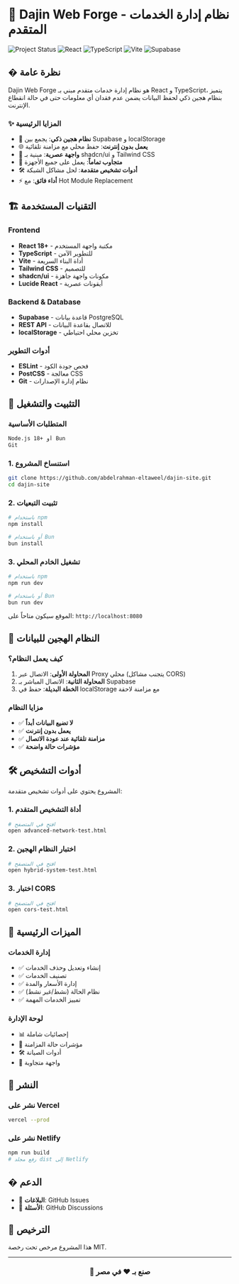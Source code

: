 # 🚀 Dajin Web Forge - نظام إدارة الخدمات المتقدم

![Project Status](https://img.shields.io/badge/Status-Production%20Ready-green)
![React](https://img.shields.io/badge/React-18+-blue)
![TypeScript](https://img.shields.io/badge/TypeScript-5+-blue)
![Vite](https://img.shields.io/badge/Vite-5+-purple)
![Supabase](https://img.shields.io/badge/Supabase-Database-green)

## � نظرة عامة

Dajin Web Forge هو نظام إدارة خدمات متقدم مبني بـ React و TypeScript، يتميز بنظام هجين ذكي لحفظ البيانات يضمن عدم فقدان أي معلومات حتى في حالة انقطاع الإنترنت.

### ✨ المزايا الرئيسية

- 🔄 **نظام هجين ذكي**: يجمع بين Supabase و localStorage
- 🌐 **يعمل بدون إنترنت**: حفظ محلي مع مزامنة تلقائية
- 🎨 **واجهة عصرية**: مبنية بـ shadcn/ui و Tailwind CSS
- 📱 **متجاوب تماماً**: يعمل على جميع الأجهزة
- 🛠️ **أدوات تشخيص متقدمة**: لحل مشاكل الشبكة
- ⚡ **أداء فائق**: مع Hot Module Replacement

## 🏗️ التقنيات المستخدمة

### Frontend
- **React 18+** - مكتبة واجهة المستخدم
- **TypeScript** - للتطوير الآمن
- **Vite** - أداة البناء السريعة
- **Tailwind CSS** - للتصميم
- **shadcn/ui** - مكونات واجهة جاهزة
- **Lucide React** - أيقونات عصرية

### Backend & Database
- **Supabase** - قاعدة بيانات PostgreSQL
- **REST API** - للاتصال بقاعدة البيانات
- **localStorage** - تخزين محلي احتياطي

### أدوات التطوير
- **ESLint** - فحص جودة الكود
- **PostCSS** - معالجة CSS
- **Git** - نظام إدارة الإصدارات

## 🚀 التثبيت والتشغيل

### المتطلبات الأساسية
```bash
Node.js 18+ أو Bun
Git
```

### 1. استنساخ المشروع
```bash
git clone https://github.com/abdelrahman-eltaweel/dajin-site.git
cd dajin-site
```

### 2. تثبيت التبعيات
```bash
# باستخدام npm
npm install

# أو باستخدام Bun
bun install
```

### 3. تشغيل الخادم المحلي
```bash
# باستخدام npm
npm run dev

# أو باستخدام Bun
bun run dev
```

الموقع سيكون متاحاً على: `http://localhost:8080`

## 🔧 النظام الهجين للبيانات

### كيف يعمل النظام؟

1. **المحاولة الأولى**: الاتصال عبر Proxy محلي (يتجنب مشاكل CORS)
2. **المحاولة الثانية**: الاتصال المباشر بـ Supabase
3. **الخطة البديلة**: حفظ في localStorage مع مزامنة لاحقة

### مزايا النظام
- ✅ **لا تضيع البيانات أبداً**
- ✅ **يعمل بدون إنترنت**
- ✅ **مزامنة تلقائية عند عودة الاتصال**
- ✅ **مؤشرات حالة واضحة**

## 🛠️ أدوات التشخيص

المشروع يحتوي على أدوات تشخيص متقدمة:

### 1. أداة التشخيص المتقدم
```bash
# افتح في المتصفح
open advanced-network-test.html
```

### 2. اختبار النظام الهجين
```bash
# افتح في المتصفح
open hybrid-system-test.html
```

### 3. اختبار CORS
```bash
# افتح في المتصفح
open cors-test.html
```

## 🎯 الميزات الرئيسية

### إدارة الخدمات
- ✅ إنشاء وتعديل وحذف الخدمات
- ✅ تصنيف الخدمات
- ✅ إدارة الأسعار والمدة
- ✅ نظام الحالة (نشط/غير نشط)
- ✅ تمييز الخدمات المهمة

### لوحة الإدارة
- 📊 إحصائيات شاملة
- 🔄 مؤشرات حالة المزامنة
- 🛠️ أدوات الصيانة
- 📱 واجهة متجاوبة

## 🚀 النشر

### نشر على Vercel
```bash
vercel --prod
```

### نشر على Netlify
```bash
npm run build
# رفع مجلد dist إلى Netlify
```

## � الدعم

- 🐛 **البلاغات**: GitHub Issues
- 💬 **الأسئلة**: GitHub Discussions

## 📄 الترخيص

هذا المشروع مرخص تحت رخصة MIT.

---

<div align="center">
  <h3>🚀 صنع بـ ❤️ في مصر</h3>
</div>
